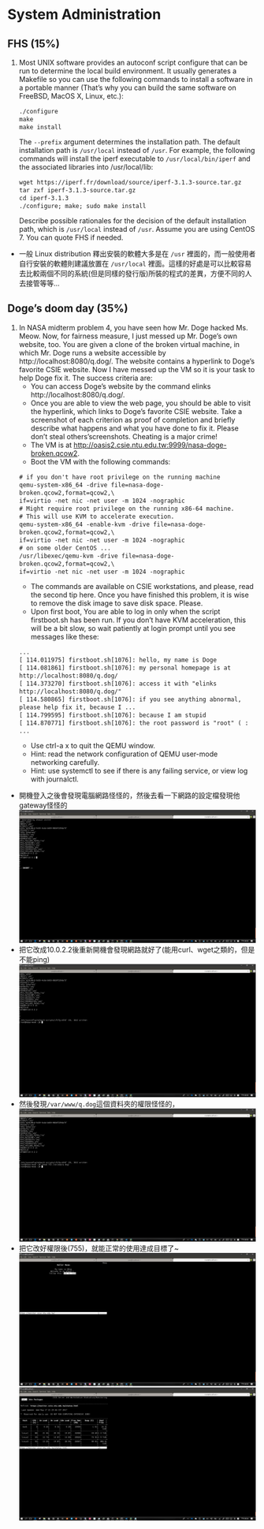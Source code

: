 # System Administration
## FHS (15%)
1. Most UNIX software provides an autoconf script configure that can be run to determine the local build environment. It usually generates a Makefile so you can use the following commands to install a software in a portable manner (That’s why you can build the same software on FreeBSD, MacOS X, Linux, etc.):
    ```
    ./configure
    make
    make install
    ```
    The ```--prefix``` argument determines the installation path. The default installation path is ```/usr/local``` instead of ```/usr```. For example, the following commands will install the iperf executable to ```/usr/local/bin/iperf``` and the associated libraries into /usr/local/lib: 
    ```
    wget https://iperf.fr/download/source/iperf-3.1.3-source.tar.gz
    tar zxf iperf-3.1.3-source.tar.gz
    cd iperf-3.1.3
    ./configure; make; sudo make install
    ```
    Describe possible rationales for the decision of the default installation path, which is ```/usr/local``` instead of ```/usr```. Assume you are using CentOS 7. You can quote FHS if needed.
* 一般 Linux distribution 釋出安裝的軟體大多是在 ```/usr``` 裡面的，而一般使用者自行安裝的軟體則建議放置在 ```/usr/local``` 裡面。這樣的好處是可以比較容易去比較兩個不同的系統(但是同樣的發行版)所裝的程式的差異，方便不同的人去接管等等...
## Doge’s doom day (35%)
1. In NASA midterm problem 4, you have seen how Mr. Doge hacked Ms. Meow. Now, for fairness measure, I just messed up Mr. Doge’s own website, too. 
    You are given a clone of the broken virtual machine, in which Mr. Doge runs a website accessible by http://localhost:8080/q.dog/. The website contains a hyperlink to Doge’s favorite CSIE website.
    Now I have messed up the VM so it is your task to help Doge fix it.
    The success criteria are:
    * You can access Doge’s website by the command elinks http://localhost:8080/q.dog/.
    * Once you are able to view the web page, you should be able to visit the hyperlink, which links to Doge’s favorite CSIE website.
    Take a screenshot of each criterion as proof of completion and briefly describe what happens and what you have done to fix it. Please don’t steal others’screenshots. Cheating is a major crime!
    * The VM is at http://oasis2.csie.ntu.edu.tw:9999/nasa-doge-broken.qcow2.
    * Boot the VM with the following commands:
    ```
    # if you don't have root privilege on the running machine
    qemu-system-x86_64 -drive file=nasa-doge-broken.qcow2,format=qcow2,\
    if=virtio -net nic -net user -m 1024 -nographic
    # Might require root privilege on the running x86-64 machine.
    # This will use KVM to accelerate execution.
    qemu-system-x86_64 -enable-kvm -drive file=nasa-doge-broken.qcow2,format=qcow2,\
    if=virtio -net nic -net user -m 1024 -nographic
    # on some older CentOS ...
    /usr/libexec/qemu-kvm -drive file=nasa-doge-broken.qcow2,format=qcow2,\
    if=virtio -net nic -net user -m 1024 -nographic
    ```
    * The commands are available on CSIE workstations, and please, read the second tip here. Once you have finished this problem, it is wise to remove the disk image to save disk space. Please.
    * Upon first boot, You are able to log in only when the script firstboot.sh has been run. If you don’t have KVM acceleration, this will be a bit slow, so wait patiently at login prompt until you see messages like these:
    ```
    ...
    [ 114.011975] firstboot.sh[1076]: hello, my name is Doge
    [ 114.081861] firstboot.sh[1076]: my personal homepage is at http://localhost:8080/q.dog/
    [ 114.373270] firstboot.sh[1076]: access it with "elinks http://localhost:8080/q.dog/"
    [ 114.580865] firstboot.sh[1076]: if you see anything abnormal, please help fix it, because I ...
    [ 114.799595] firstboot.sh[1076]: because I am stupid
    [ 114.870771] firstboot.sh[1076]: the root password is "root" ( :
    ...
    ```
    * Use ctrl-a x to quit the QEMU window.
    * Hint: read the network configuration of QEMU user-mode networking carefully.
    * Hint: use systemctl to see if there is any failing service, or view log with journalctl.
* 開機登入之後會發現電腦網路怪怪的，然後去看一下網路的設定檔發現他gateway怪怪的
![img](0.png)
* 把它改成10.0.2.2後重新開機會發現網路就好了(能用curl、wget之類的，但是不能ping)
![img](1.png)
* 然後發現```/var/www/q.dog```這個資料夾的權限怪怪的，
![img](2.png)
* 把它改好權限後(755)，就能正常的使用達成目標了~
![img](3.png)
![img](4.png)